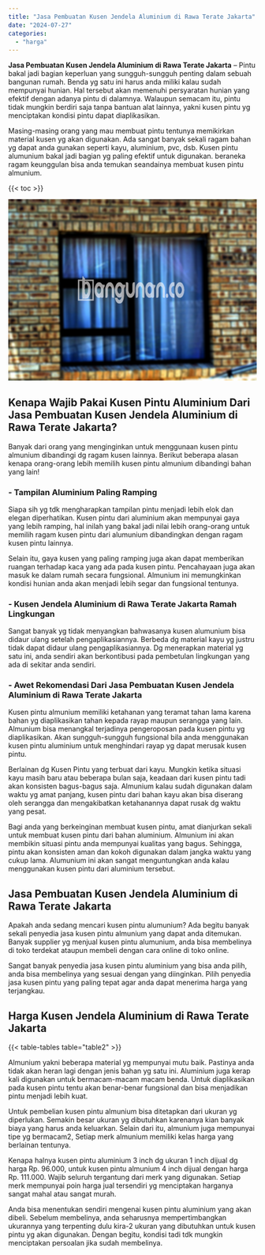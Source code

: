 ```yaml
---
title: "Jasa Pembuatan Kusen Jendela Aluminium di Rawa Terate Jakarta"
date: "2024-07-27"
categories: 
  - "harga"
---
```


**Jasa Pembuatan Kusen Jendela Aluminium di Rawa Terate Jakarta** – Pintu bakal jadi bagian keperluan yang sungguh-sungguh penting dalam sebuah bangunan rumah. Benda yg satu ini harus anda miliki kalau sudah mempunyai hunian. Hal tersebut akan memenuhi persyaratan hunian yang efektif dengan adanya pintu di dalamnya. Walaupun semacam itu, pintu tidak mungkin berdiri saja tanpa bantuan alat lainnya, yakni kusen pintu yg menciptakan kondisi pintu dapat diaplikasikan.

Masing-masing orang yang mau membuat pintu tentunya memikirkan material kusen yg akan digunakan. Ada sangat banyak sekali ragam bahan yg dapat anda gunakan seperti kayu, aluminium, pvc, dsb. Kusen pintu alumunium bakal jadi bagian yg paling efektif untuk digunakan. beraneka ragam keunggulan bisa anda temukan seandainya membuat kusen pintu almunium.

{{< toc >}}

![Jasa Pembuatan Kusen Jendela Aluminium di Rawa Terate Jakarta](/images/harga-kusen-jendela-alumunium-10.png)

## Kenapa Wajib Pakai Kusen Pintu Aluminium Dari Jasa Pembuatan Kusen Jendela Aluminium di Rawa Terate Jakarta?

Banyak dari orang yang menginginkan untuk menggunaan kusen pintu almunium dibandingi dg ragam kusen lainnya. Berikut beberapa alasan kenapa orang-orang lebih memilih kusen pintu almunium dibandingi bahan yang lain!

### \- Tampilan Aluminium Paling Ramping

Siapa sih yg tdk mengharapkan tampilan pintu menjadi lebih elok dan elegan diperhatikan. Kusen pintu dari aluminium akan mempunyai gaya yang lebih ramping, hal inilah yang bakal jadi nilai lebih orang-orang untuk memilih ragam kusen pintu dari alumunium dibandingkan dengan ragam kusen pintu lainnya.

Selain itu, gaya kusen yang paling ramping juga akan dapat memberikan ruangan terhadap kaca yang ada pada kusen pintu. Pencahayaan juga akan masuk ke dalam rumah secara fungsional. Almunium ini memungkinkan kondisi hunian anda akan menjadi lebih segar dan fungsional tentunya.

### \- Kusen Jendela Aluminium di Rawa Terate Jakarta Ramah Lingkungan

Sangat banyak yg tidak menyangkan bahwasanya kusen alumunium bisa didaur ulang setelah pengaplikasiannya. Berbeda dg material kayu yg justru tidak dapat didaur ulang pengaplikasiannya. Dg menerapkan material yg satu ini, anda sendiri akan berkontibusi pada pembetulan lingkungan yang ada di sekitar anda sendiri.

### \- Awet Rekomendasi Dari Jasa Pembuatan Kusen Jendela Aluminium di Rawa Terate Jakarta

Kusen pintu almunium memiliki ketahanan yang teramat tahan lama karena bahan yg diaplikasikan tahan kepada rayap maupun serangga yang lain. Almunium bisa menangkal terjadinya pengeroposan pada kusen pintu yg diaplikasikan. Akan sungguh-sungguh fungsional bila anda menggunakan kusen pintu aluminium untuk menghindari rayap yg dapat merusak kusen pintu.

Berlainan dg Kusen Pintu yang terbuat dari kayu. Mungkin ketika situasi kayu masih baru atau beberapa bulan saja, keadaan dari kusen pintu tadi akan konsisten bagus-bagus saja. Almunium kalau sudah digunakan dalam waktu yg amat panjang, kusen pintu dari bahan kayu akan bisa diserang oleh serangga dan mengakibatkan ketahanannya dapat rusak dg waktu yang pesat.

Bagi anda yang berkeinginan membuat kusen pintu, amat dianjurkan sekali untuk membuat kusen pintu dari bahan aluminium. Almunium ini akan membikin situasi pintu anda mempunyai kualitas yang bagus. Sehingga, pintu akan konsisten aman dan kokoh digunakan dalam jangka waktu yang cukup lama. Alumunium ini akan sangat menguntungkan anda kalau menggunakan kusen pintu dari aluminium tersebut.

## Jasa Pembuatan Kusen Jendela Aluminium di Rawa Terate Jakarta

Apakah anda sedang mencari kusen pintu alumunium? Ada begitu banyak sekali penyedia jasa kusen pintu almunium yang dapat anda ditemukan. Banyak supplier yg menjual kusen pintu alumunium, anda bisa membelinya di toko terdekat ataupun membeli dengan cara online di toko online.

Sangat banyak penyedia jasa kusen pintu aluminium yang bisa anda pilih, anda bisa membelinya yang sesuai dengan yang diinginkan. Pilih penyedia jasa kusen pintu yang paling tepat agar anda dapat menerima harga yang terjangkau.

## Harga Kusen Jendela Aluminium di Rawa Terate Jakarta

{{< table-tables table="table2" >}}

Almunium yakni beberapa material yg mempunyai mutu baik. Pastinya anda tidak akan heran lagi dengan jenis bahan yg satu ini. Aluminium juga kerap kali digunakan untuk bermacam-macam macam benda. Untuk diaplikasikan pada kusen pintu tentu akan benar-benar fungsional dan bisa menjadikan pintu menjadi lebih kuat.

Untuk pembelian kusen pintu almunium bisa ditetapkan dari ukuran yg diperlukan. Semakin besar ukuran yg dibutuhkan karenanya kian banyak biaya yang harus anda keluarkan. Selain dari itu, almunium juga mempunyai tipe yg bermacam2, Setiap merk almunium memiliki kelas harga yang berlainan tentunya.

Kenapa halnya kusen pintu aluminium 3 inch dg ukuran 1 inch dijual dg harga Rp. 96.000, untuk kusen pintu almunium 4 inch dijual dengan harga Rp. 111.000. Wajib seluruh tergantung dari merk yang digunakan. Setiap merk mempunyai poin harga jual tersendiri yg menciptakan harganya sangat mahal atau sangat murah.

Anda bisa menentukan sendiri mengenai kusen pintu aluminium yang akan dibeli. Sebelum membelinya, anda seharusnya mempertimbangkan ukurannya yang terpenting dulu kira-2 ukuran yang dibutuhkan untuk kusen pintu yg akan digunakan. Dengan begitu, kondisi tadi tdk mungkin menciptakan persoalan jika sudah membelinya.
